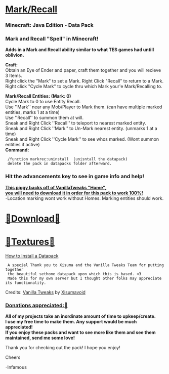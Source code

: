 # [Mark/Recall]()  
### Minecraft: Java Edition - Data Pack

### Mark and Recall "Spell" in Minecraft!  
__Adds in a Mark and Recall ability similar to what TES games had untill oblivion.__    

__Craft:__  
Obtain an Eye of Ender and paper, craft them together and you will recieve 3 Items.  
Right click the "Mark" to set a Mark.  Right Click "Recall" to return to a Mark.  
Right click "Cycle Mark" to cycle thru which Mark your'e Mark/Recalling to.  

__Mark/Recall Entities: (Mark: 0)__  
Cycle Mark to 0 to use Entity Recall.  
Use ''Mark'' near any Mob/Player to Mark them.  (can have multiple marked entities, marks 1 at a time)  
Use ''Recall'' to summon them at will.  
Sneak and Right Click ''Recall'' to teleport to nearest marked entity.  
Sneak and Right Click ''Mark'' to Un-Mark nearest entity.  (unmarks 1 at a time)  
Sneak and Right Click ''Cycle Mark'' to see whos marked. (Wont summon entities if active)  
__Command:__  

     /function markrec:uninstall  (unisntall the datapack)      
     delete the pack in datapacks folder afterward.

### Hit the advancements key to see in game info and help!

__[This piggy backs off of VanillaTweaks "Home",  
you will need to download it in order for this pack to work 100%!](https://vanillatweaks.net/picker/datapacks/)__  
-Location marking wont work without Homes.  Marking entities should work.  
# [🔗Download🔗](https://github.com/InfamousMusicify/Mark-Recall/archive/refs/heads/master.zip)   
# [🔗Textures🔗](https://github.com/InfamousMusicify/InHaus-Textures) 

[How to Install a Datapack](https://www.planetminecraft.com/blog/how-to-download-and-install-minecraft-data-packs/)   
     
     A special Thank you to Xisuma and the Vanilla Tweaks Team for putting together 
     the beautiful sethome datapack upon which this is based. <3
     Made this for my own server but I thought other folks may appreciate its functionality.
     
Credits:
[Vanilla Tweaks](https://vanillatweaks.net/) by [Xisumavoid](https://www.xisumavoid.com/vanillatweaks)  

### [Donations appreciated:🔗](https://www.patreon.com/InfamousMusicify)   
__All of my projects take an inordinate amount of time to upkeep/create.  
I use my free time to make them. Any support would be much appreciated!  
If you enjoy these packs and want to see more like them and see them maintained, send me some love!__    

Thank you for checking out the pack!  I hope you enjoy!
     
Cheers  

-Infamous

